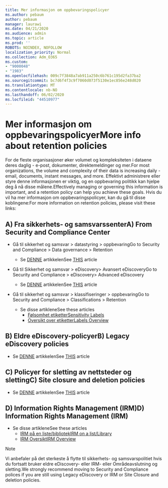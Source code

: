 ```yaml
---
title: Mer informasjon om oppbevaringspolicyer
ms.author: pebaum
author: pebaum
manager: laurawi
ms.date: 04/21/2020
ms.audience: admin
ms.topic: article
ms.prod: ''
ROBOTS: NOINDEX, NOFOLLOW
localization_priority: Normal
ms.collection: Adm_O365
ms.custom:
- "9000048"
- "1983"
ms.openlocfilehash: 009c7f3848a7ab911a250c6b761c195d2fa37ba2
ms.sourcegitcommit: bc7d6f4f3c9f7060d073f5130e1ec856e248d020
ms.translationtype: MT
ms.contentlocale: nb-NO
ms.lasthandoff: 06/02/2020
ms.locfileid: "44510977"
---
```

# <a name="more-info-about-retention-policies"></a><span data-ttu-id="c087f-102">Mer informasjon om oppbevaringspolicyer</span><span class="sxs-lookup"><span data-stu-id="c087f-102">More info about retention policies</span></span>

<span data-ttu-id="c087f-103">For de fleste organisasjoner øker volumet og kompleksiteten i dataene deres daglig - e-post, dokumenter, direktemeldinger og mer.</span><span class="sxs-lookup"><span data-stu-id="c087f-103">For most organizations, the volume and complexity of their data is increasing daily - email, documents, instant messages, and more.</span></span> <span data-ttu-id="c087f-104">Effektivt administrere eller styre denne informasjonen er viktig, og en oppbevaring politikk kan hjelpe deg å nå disse målene.</span><span class="sxs-lookup"><span data-stu-id="c087f-104">Effectively managing or governing this information is important, and a retention policy can help you achieve these goals.</span></span> <span data-ttu-id="c087f-105">Hvis du vil ha mer informasjon om oppbevaringspolicyer, kan du gå til disse koblingene:</span><span class="sxs-lookup"><span data-stu-id="c087f-105">For more information on retention policies, please visit these links:</span></span>

## <a name="a-from-security-and-compliance-center"></a><span data-ttu-id="c087f-106">A) Fra sikkerhets- og samsvarssenter</span><span class="sxs-lookup"><span data-stu-id="c087f-106">A) From Security and Compliance Center</span></span>

- <span data-ttu-id="c087f-107">Gå til sikkerhet og samsvar > datastyring > oppbevaring</span><span class="sxs-lookup"><span data-stu-id="c087f-107">Go to Security and Compliance > Data governance > Retention</span></span>
  - <span data-ttu-id="c087f-108">Se [DENNE](https://docs.microsoft.com/microsoft-365/compliance/retention-policies) artikkelen</span><span class="sxs-lookup"><span data-stu-id="c087f-108">See [THIS](https://docs.microsoft.com/microsoft-365/compliance/retention-policies) article</span></span>

- <span data-ttu-id="c087f-109">Gå til Sikkerhet og samsvar > eDiscovery> Avansert eDiscovery</span><span class="sxs-lookup"><span data-stu-id="c087f-109">Go to Security and Compliance > eDiscovery> Advanced eDiscovery</span></span> 
  - <span data-ttu-id="c087f-110">Se [DENNE](https://docs.microsoft.com/microsoft-365/compliance/ediscovery-cases) artikkelen</span><span class="sxs-lookup"><span data-stu-id="c087f-110">See [THIS](https://docs.microsoft.com/microsoft-365/compliance/ediscovery-cases) article</span></span>

- <span data-ttu-id="c087f-111">Gå til sikkerhet og samsvar > klassifiseringer > oppbevaring</span><span class="sxs-lookup"><span data-stu-id="c087f-111">Go to Security and Compliance > Classifications > Retention</span></span>
  - <span data-ttu-id="c087f-112">Se disse artiklene</span><span class="sxs-lookup"><span data-stu-id="c087f-112">See these articles</span></span>
    - [<span data-ttu-id="c087f-113">Følsomhet etiketter</span><span class="sxs-lookup"><span data-stu-id="c087f-113">Sensitivity Labels</span></span>](https://docs.microsoft.com/microsoft-365/compliance/sensitivity-labels)
    - [<span data-ttu-id="c087f-114">Oversikt over etiketter</span><span class="sxs-lookup"><span data-stu-id="c087f-114">Labels Overview</span></span>](https://docs.microsoft.com/microsoft-365/compliance/labels)

## <a name="b-legacy-ediscovery-policies"></a><span data-ttu-id="c087f-115">B) Eldre eDiscovery-policyer</span><span class="sxs-lookup"><span data-stu-id="c087f-115">B) Legacy eDiscovery policies</span></span>

- <span data-ttu-id="c087f-116">Se [DENNE](https://support.office.com/article/Set-up-an-eDiscovery-Center-in-SharePoint-Online-A18F8975-AA7F-43B4-A7D6-001D14744D8E) artikkelen</span><span class="sxs-lookup"><span data-stu-id="c087f-116">See [THIS](https://support.office.com/article/Set-up-an-eDiscovery-Center-in-SharePoint-Online-A18F8975-AA7F-43B4-A7D6-001D14744D8E) article</span></span>

## <a name="c-site-closure-and-deletion-policies"></a><span data-ttu-id="c087f-117">C) Policyer for sletting av nettsteder og sletting</span><span class="sxs-lookup"><span data-stu-id="c087f-117">C) Site closure and deletion policies</span></span>

- <span data-ttu-id="c087f-118">Se [DENNE](https://support.office.com/article/Use-policies-for-site-closure-and-deletion-A8280D82-27FD-48C5-9ADF-8A5431208BA5) artikkelen</span><span class="sxs-lookup"><span data-stu-id="c087f-118">See [THIS](https://support.office.com/article/Use-policies-for-site-closure-and-deletion-A8280D82-27FD-48C5-9ADF-8A5431208BA5) article</span></span>  

## <a name="d-information-rights-management-irm"></a><span data-ttu-id="c087f-119">D) Information Rights Management (IRM)</span><span class="sxs-lookup"><span data-stu-id="c087f-119">D) Information Rights Management (IRM)</span></span>

- <span data-ttu-id="c087f-120">Se disse artiklene</span><span class="sxs-lookup"><span data-stu-id="c087f-120">See these articles</span></span>
  - [<span data-ttu-id="c087f-121">IRM på en liste/bibliotek</span><span class="sxs-lookup"><span data-stu-id="c087f-121">IRM on a list/Library</span></span>](https://support.office.com/article/apply-information-rights-management-to-a-list-or-library-3bdb5c4e-94fc-4741-b02f-4e7cc3c54aa1)
  - [<span data-ttu-id="c087f-122">IRM Oversikt</span><span class="sxs-lookup"><span data-stu-id="c087f-122">IRM Overview</span></span>](https://support.office.com/article/create-and-apply-information-management-policies-eb501fe9-2ef6-4150-945a-65a6451ee9e9)

> [!Note]
> <span data-ttu-id="c087f-123">Vi anbefaler på det sterkeste å flytte til sikkerhets- og samsvarspolitiet hvis du fortsatt bruker eldre eDiscovery- eller IRM- eller Områdeavslutning og sletting.</span><span class="sxs-lookup"><span data-stu-id="c087f-123">We strongly recommend moving to Security and Compliance polices if you are still using Legacy eDiscovery or IRM or Site Closure and deletion policies.</span></span>
